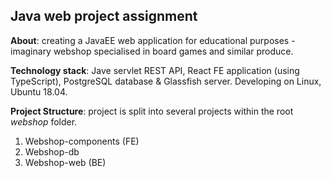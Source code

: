 Java web project assignment
--

**About**: creating a JavaEE web application for educational purposes - imaginary webshop specialised in board games and similar produce.

 **Technology stack**: Jave servlet REST API, React FE application (using TypeScript), PostgreSQL database & Glassfish server. Developing on Linux, Ubuntu 18.04.

**Project Structure**: project is split into several projects within the root _webshop_ folder.
1. Webshop-components (FE) 
2. Webshop-db
3. Webshop-web (BE)